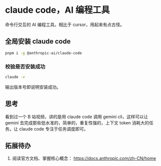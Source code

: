 # claude code，AI 编程工具

命令行交互的 AI 编程工具。相比于 cursor，用起来有点古怪。

## 全局安装 claude code

```bash
pnpm i -g @anthropic-ai/claude-code
```

### 校验是否安装成功

```bash
claude -v
```

输出版本号即说明安装成功。

## 思考

看到过一个 B 站视频，讲的是用 claude code 调用 gemini cli，这样可以让 gemini 去完成那些低水准的，简单的，重复性强的，上下文 token 消耗大的任务。让 claude code 专注于任务调度即可。

## 拓展待办

1. 阅读官方文档、掌握核心概念： https://docs.anthropic.com/zh-CN/home
